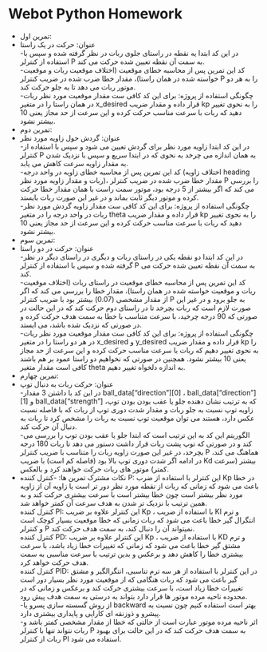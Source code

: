 # Webot Python Homework
+ تمرین اول:
+ عنوان: حرکت در یک راستا  
-در این کد ابتدا یه نقطه در راستای جلوی ربات در نظر گرفته شده و سپس با استفاده از کنترلر P به سمت آن نقطه تعیین شده حرکت می کند.  
-کد این تمرین پس از محاسبه خطای موقعیت (اختلاف موقعیت ربات و موقعیت خواسته شده در همان راستا)، مقدار خطا ضرب شده در ضریب کنترلر P را به هر دو موتور ربات می دهد تا به جلو حرکت کند.  
-چگونگی استفاده از پروژه: برای این کد کافی ست مقدار موقعیت مورد نظر ربات در همان راستا را در متغیر x_desired  قرار داده و مقدار ضریب kp را به نحوی تغییر دهید که ربات با سرعت مناسب حرکت کرده و این سرعت از حد مجاز  یعنی 10 بیشتر نشود.    
+ تمرین دوم:  
+ عنوان: گردش حول زاویه مورد نظر  
-در این کد ابتدا زاویه مورد نظر برای گردش تعیین می شود  و سپس با استفاده از کنترلر P به همان اندازه می چرخد به نحوی که در ابتدا سریع و سپس با نزدیک شدن به مقدار زاویه سرعت کاهش می یابد.  
-کد این تمرین پس از محاسبه خطای زاویه در واحد درجه (اختلاف زاویه heading ربات  و مقدار زاویه مورد نظر)، مقدار خطا ضرب شده در ضریب کنترلر P را بررسی می کند   که اگر بیشتر از 5 درجه بود، موتور سمت راست با همان مقدار خطا حرکت کرده و موتور دیگر ثابت بماند و در غیر این صورت ربات بایستد.  
-چگونگی استفاده از پروژه: برای این کد کافی ست مقدار زاویه گردش مورد نظر ربات در واحد درجه را در متغیر theta  قرار داده و مقدار ضریب kp را به نحوی تغییر   دهید که ربات با سرعت مناسب حرکت کرده و این سرعت از حد مجاز  یعنی 10 بیشتر نشود.    
+ تمرین سوم:  
+ عنوان: حرکت در دو راستا  
-در این کد ابتدا دو  نقطه یکی در راستای ربات و دیگری در راستای دیگر در نظر گرفته شده و سپس با استفاده از کنترلر P به سمت آن نقطه تعیین شده حرکت می کند.  
-کد این تمرین پس از محاسبه خطای موقعیت در راستای ربات (اختلاف موقعیت ربات و موقعیت خواسته شده در همان راستا)، مقدار خطا را بررسی می کند که اگر از مقدار   مشخصی (0.07) بیشتر بود با ضریب کنترلر P به جلو برود و در غیر این صورت لازم است که ربات بچرخد تا در راستای دوم حرکت کند که در این حالت در صورتی که 90 درجه   چرخید، با سرعت متناسب با خطا به سمت هدف حرکت کرده و در صورتی که نزدیک شده باشد، می ایستد.   
-چگونگی استفاده از پروژه: برای این کد کافی ست مقدار موقعیت مورد نظر ربات در هر دو راستا را در متغیر x_desired  و y_desired قرار داده و مقدار ضریب kp را به   نحوی تغییر دهیم که ربات با سرعت مناسب حرکت کرده و این سرعت از حد مجاز  یعنی 10 بیشتر نشود. همچنین در صورتی که نخواهیم دو راستا عمود بر هم باشند کافی است   مقدار متغیر theta  به اندازه دلخواه تغییر دهیم.  
+ تمرین چهارم:  
+ عنوان: حرکت ربات به دنبال توپ  
-در این کد با داشتن 3 مقدار ball_data[“direction”][0]  ، ball_data[“direction”][1]  و ball_data[“strength”] که به ترتیب نشان دهنده جلو یا عقب بودن بودن توپ،   زاویه توپ نسبت به جلو ربات و مقدار شدت دوری توپ از ربات که با فاصله نسبت عکس دارد، هستند می توان موقعیت توپ نسبت به ربات را مشخص کرد تا ربات به دنبال آن   حرکت کند.  
-الگوریتم این کد به این ترتیب است که ابتدا جلو یا عقب بودن توپ را بررسی می کند و در صورتی که توپ پشت ربات قرار داشت دستور می دهد تا ربات 180 درجه بچرخد، در   غیر این صورت زاویه ربات را متناسب با ضریب کنترلر P هماهنگ می کند، در ادامه اگر شدت دوری توپ بالا بود (فاصله کم است) با ضریب Kd بیشتر (سرعت کمتر) موتور های   ربات حرکت خواهند کرد و بالعکس.  
+ نکات مشترک تمرین ها:
-کنترل کننده P: این کنترلر با استفاده از ضرب Kp در خطا باعث می شود که زمانی که ربات از نقطه مورد نظر دور تر است یا زاویه آن از زاویه مورد نظر بیشتر است    چون خطا بیشتر است با سرعت بیشتری حرکت کند و به همین ترتیب با نزدیک تر شدن به هدف سرعت آن کمتر خواهد شد.  
کنترل کننده PI: این کنترلر علاوه بر ضریب Kp ، با استفاده از ضریب KI و ترم انتگرال گیر خطا  باعث می شود که ربات زمانی که خطا موقعیت بسیار کوچک است و کنترلر P   نمیتواند آن را دنبال کند، به سمت هدف حرکت کند.  
کنترل کننده PD: این کنترلر علاوه بر ضریب Kp ، با استفاده از ضریب KD و ترم مشتق گیر خطا  باعث می شود که زمانی که تغییرات خطا زیاد باشد، با سرعت بیشتری خطا را   کاهش دهد و برعکس و بدین ترتیب با سرعت مناسبی به سمت هدف حرکت خواهد کرد.  
کنترل کننده PID: در این کنترلر با استفاده از هر سه ترم تناسبی، انتگرالگیر و مشتق گیر باعث می شود که ربات هنگامی که از موقعیت مورد نظر بسیار دور است    تغییرات خطا زیاد است، با سرعت بیشتری حرکت کند و برعکس  و زمانی که در محدوده ناحیه مرده موتور ها قرار دارد بتواند به درستی به سمت هدف پیش رود.  
-از روش گسسته سازی پسرو یا backward بهتر است استفاده کنیم چون نسبت به پیشرو و ذوزنقه ای کارایی و پایداری بیشتری دارد.  
-اثر ناحیه مرده موتور عبارت است از حالتی که خطا  از مقدار مشخصی کمتر باشد  و ربات نتواند تنها با کنترلر P به سمت هدف حرکت کند که در این حالت برای بهبود   ربات از کنترلر PI استفاده می شود.  

